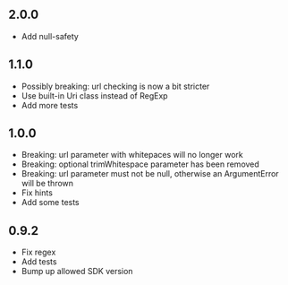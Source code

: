 ## 2.0.0

* Add null-safety

## 1.1.0

* Possibly breaking: url checking is now a bit stricter
* Use built-in Uri class instead of RegExp
* Add more tests

## 1.0.0

* Breaking: url parameter with whitepaces will no longer work
* Breaking: optional trimWhitespace parameter has been removed
* Breaking: url parameter must not be null, otherwise an ArgumentError will be thrown
* Fix hints
* Add some tests

## 0.9.2

* Fix regex
* Add tests
* Bump up allowed SDK version

